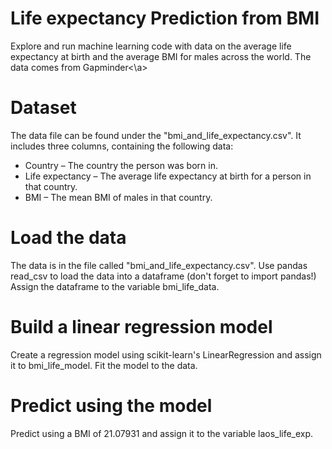 # Life expectancy Prediction from BMI
Explore and run machine learning code with data on the average life expectancy at birth and the average BMI for males across the world. The data comes from <a herf= 'https://www.gapminder.org/'>Gapminder<\a>

# Dataset
The data file can be found under the "bmi_and_life_expectancy.csv". It includes three columns, containing the following data:

* Country – The country the person was born in.
* Life expectancy – The average life expectancy at birth for a person in that country.
* BMI – The mean BMI of males in that country.

# Load the data

The data is in the file called "bmi_and_life_expectancy.csv".
Use pandas read_csv to load the data into a dataframe (don't forget to import pandas!)
Assign the dataframe to the variable bmi_life_data.

# Build a linear regression model

Create a regression model using scikit-learn's LinearRegression and assign it to bmi_life_model.
Fit the model to the data.

# Predict using the model

Predict using a BMI of 21.07931 and assign it to the variable laos_life_exp.
